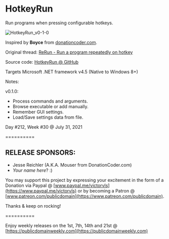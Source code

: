 # HotkeyRun

Run programs when pressing configurable hotkeys.

![HotkeyRun_v0-1-0](https://user-images.githubusercontent.com/54631779/127730472-9bb91b4e-6909-4c60-8bc1-dbdee31e130a.png)

Inspired by **Boyce** from [donationcoder.com](https://www.donationcoder.com).

Original thread: [ReRun - Run a program repeatedly on hotkey](https://www.donationcoder.com/forum/index.php?topic=51393.0)

Source code: [HotkeyRun @ GitHub](https://github.com/publicdomain/hotkey-run)

Targets Microsoft .NET framework v4.5 (Native to Windows 8+)

Notes:

v0.1.0:

- Process commands and arguments.
- Browse executable or add manually.
- Remember GUI settings.
- Load/Save settings data from file.

Day #212, Week #30 @ July 31, 2021

==========

## RELEASE SPONSORS:

* Jesse Reichler (A.K.A. Mouser from DonationCoder.com)
* *Your name here*? :)

You may support this project by expressing your excitement in the form of a Donation via Paypal @ [www.paypal.me/victorvls](https://www.paypal.me/victorvls) or by becoming a Patron @ [www.patreon.com/publicdomain](https://www.patreon.com/publicdomain).

Thanks & keep on rocking!

==========

Enjoy weekly releases on the 1st, 7th, 14th and 21st @ [https://publicdomainweekly.com](https://publicdomainweekly.com)
